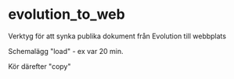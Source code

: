 # evolution_to_web
Verktyg för att synka publika dokument från Evolution till webbplats

Schemalägg "load" - ex var 20 min. 

Kör därefter "copy"
